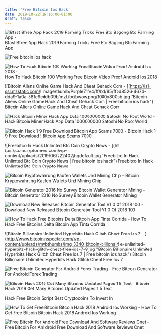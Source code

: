```yaml
---
title: 'Free Bitcoin Ios Hack'
date: 2019-10-22T16:16:00+01:00
draft: false
---
```


![Bfast Bfree App Hack 2019 Farming Tricks Free Btc Bagong Btc Farming App - ](https://i.ytimg.com/vi/sG2BK1yAW7I/maxresdefault.jpg "Bfast Bfree App Hack 2019 Farming Tricks Free Btc Bagong Btc Farming App | Free bitcoin ios hack") Bfast Bfree App Hack 2019 Farming Tricks Free Btc Bagong Btc Farming App

![Free bitcoin ios hack](https://i.ytimg.com/vi/i_k0kN2CxSs/maxresdefault.jpg "Free bitcoin ios hack") 

![How To Hack Bitcoin 100 Working Free Bitcoin Video Proof Android Ios 2018 - ](https://i.ytimg.com/vi/FPf8AmifB7o/hqdefault.jpg "How To Hack Bitcoin 100 Working Free Bitcoin Video Proof Android Ios 2018 | Free bitcoin ios hack") How To Hack Bitcoin 100 Working Free Bitcoin Video Proof Android Ios 2018

![Bitcoin Aliens Online Game Hack And Cheat Gehack Com - ](https://is1-ssl.mzstatic.com/!   image/thumb/Purple71/v4/ff/bd/85/ffbd8526-4674-dda9-1a0a-881c9cddb09b/mzl.ibdibwow.png/1080x800bb.jpg "Bitcoin Aliens Online Game Hack And Cheat Gehack Com | Free bitcoin ios hack") Bitcoin Aliens Online Game Hack And Cheat Gehack Com

![Hack Bitcoin Miner Hack App Data 1000000000 Satoshi No Root World - ](https://i.ytimg.com/vi/i_k0kN2CxSs/maxresdefault.jpg "Hack Bitcoin Miner Hack App Data 1000000000 Satoshi No Root World | Free bitcoin ios hack") Hack Bitcoin Miner Hack App Data 1000000000 Satoshi No Root World

![Bitcoin Hack 1 9 Free Download Bitcoin App Scams 7000 - ](https://i.ytimg.com/vi/gu40hrVCKLY/maxresdefault.jpg "Bitcoin Hack 1 9 Free Download Bitcoin App Scams 7000 | Free bitcoin ios hack") Bitcoin Hack 1 9 Free Download ! Bitcoin App Scams 7000

![Freebitco In Hack Unlimted Btc Coin Crypto News - ](ht!   tps://coincryptonews.com/wp-content/uploads/2019/06/222402/hqdefault.jpg "Freebitco In Hack Unlimted Btc Coin Crypto News | Free bitcoin ios hack") Freebitco In Hack Unlimted Btc Coin Crypto News

![Bitcoin Kryptowahrung Kaufen Wallets Und Mining Chip - ](https://imgs.chip.de/leQ6i9X1iM6If7HJbebF-reV_7Y=/618x0/filters:format(jpeg):fill(fff,true)/www.chip.de%2Fii%2F7%2F2%2F7%2F7%2F9%2F0%2F8%2F4%2Fbd712d9e905550f2.jpeg "Bitcoin Kryptowahrung Kaufen Wallets Und Mining Chip | Free bitcoin ios hack") Bitcoin Kryptowahrung Kaufen Wallets Und Mining Chip

![Bitcoin Generator 2016 No Survey Bitcoin Wallet Generator Mining - ](https://i.pinimg.com/originals/ee/6a/cb/ee6acb5b559504d72c8397ef7cd10afb.jpg "Bitcoin Generator 2016 No Survey Bitcoin Wallet Ge!   nerator Mining | Free bitcoin ios hack") Bitcoin Generator 2016 No Survey Bitcoin Wallet Generator Mining

![Download New Released Bitcoin Generator Tool V1 0 Of 2018 100 - ](https://3.bp.blogspot.com/-Yqzn5woZ7Ks/V0Wf3O3WXwI/AAAAAAAABGY/lU3ycTL-ocI5CP1Yv2ICdERO0FvYCKywgCLcB/s640/app.png "Download New Released Bitcoin Generator Tool V1 0 Of 2018 100 | Free bitcoin ios hack") Download New Released Bitcoin Generator Tool V1 0 Of 2018 100

![How To Hack Free Bitcoins Delta Bitcoin App Tinta Corrida - ](https://blocksdecoded.com/wp-content/uploads/2018/12/Bitsnapp.png "How To Hack Free Bitcoins Delta Bitcoin App Tinta Corrida | Free bitcoin ios hack") How To Hack Free Bitcoins Delta Bitcoin App Tinta Corrida

![Bitcoin Billionaire Unlimited Hyperbits Hack Glitch Cheat Free Ios 7 - ](http://www.bitcoininspector.com/wp-content/uploads/mvbthumbs/img_3340_bitcoin-billionair!   e-unlimited-hyperbits-hack-glitch-cheat-free-ios-7-8.jpg "Bitcoin Billionaire Unlimited Hyperbits Hack Glitch Cheat Free Ios 7 | Free bitcoin ios hack") Bitcoin Billionaire Unlimited Hyperbits Hack Glitch Cheat Free Ios 7

![Free Bitcoin Generator For Android Forex Trading - ](https://s-media-cache-ak0.pinimg.com/236x/5b/45/b0/5b45b053221527fcc94d50083f8aff95.jpg "Free Bitcoin Generator For Android Forex Trading | Free bitcoin ios hack") Free Bitcoin Generator For Android Forex Trading

![Bitcoin Hack 2019 Get Many Bitcoins Updated Pages 1 5 Text - ](http://online.fliphtml5.com/awadc/klpn/files/large/2.jpg?1562038584 "Bitcoin Hack 2019 Get Many Bitcoins Updated Pages 1 5 Text | Free bitcoin ios hack") Bitcoin Hack 2019 Get Many Bitcoins Updated Pages 1 5 Text

Hack Free Bitcoin Script Best Cryptocoins To Invest In

![How To Get Free Bitcoin Bitcoin Hack 2018 Android Ios Working - ](https://i.pinimg.com/originals/96/20/68/962068176f1c64609a68dd7697d64926.jpg "How To Get Free Bitcoin Bitcoin Hack 2018 Android Ios Working | Free bitcoin ios hack") How To Get Free Bitcoin Bitcoin Hack 2018 Android Ios Working

![Free Bitcoin For Android Free Download And Software Reviews Cnet - ](https://dl1.cbsistatic.com/i/2016/08/09/231f6047-a21d-4ac3-b5d1-397bdc062949/3d4e5b89e7171bf9cfe1992dea9d50de/imgingest-624103066614453097.png "Free Bitcoin For Android Free Download And!    Software Reviews Cnet | Free bitcoin ios hack") Free Bitcoin For An! droid Free Download And Software Reviews Cnet